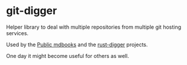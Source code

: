 # git-digger

Helper library to deal with multiple repositories from multiple git hosting services.

Used by the [Public mdbooks](https://mdbooks.code-maven.com/) and the [rust-digger](https://rust-digger.code-maven.com/) projects.

One day it might become useful for others as well.

